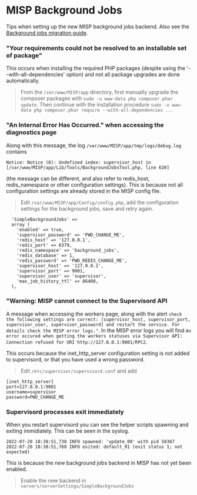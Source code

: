 # MISP Background Jobs

Tips when setting up the new MISP background jobs backend. Also see the [Background jobs migration guide](https://github.com/MISP/MISP/blob/2.4/docs/background-jobs-migration-guide.md).


### "Your requirements could not be resolved to an installable set of package"
This occurs when installing the required PHP packages (despite using the '--with-all-dependencies' option) and not all package upgrades are done automatically.
> From the `/var/www/MISP/app` directory, first manually upgrade the composer packages with `sudo -u www-data php composer.phar update`. Then continue with the installation procedure `sudo -u www-data php composer.phar require --with-all-dependencies ...`

### "An Internal Error Has Occurred." when accessing the diagnostics page

Along with this message, the log `/var/www/MISP/app/tmp/logs/debug.log` contains 
```
Notice: Notice (8): Undefined index: supervisor_host in [/var/www/MISP/app/Lib/Tools/BackgroundJobsTool.php, line 630]
```
(the message can be different, and also refer to redis_host, redis_namespace or other configuration settings). This is because not all configuration settings are already stored in the MISP config file. 
> Edit `/var/www/MISP/app/Config/config.php`, add the configuration settings for the background jobs, save and retry again.
```
  'SimpleBackgroundJobs' =>
  array (
    'enabled' => true,
    'supervisor_password' => 'PWD_CHANGE_ME',
    'redis_host' => '127.0.0.1',
    'redis_port' => 6379,
    'redis_namespace' => 'background_jobs',
    'redis_database' => 1,
    'redis_password' => 'PWD_REDIS_CHANGE_ME',
    'supervisor_host' => '127.0.0.1',
    'supervisor_port' => 9001,
    'supervisor_user' => 'supervisor',
    'max_job_history_ttl' => 86400,
  ),
```

### "Warning: MISP cannot connect to the Supervisord API

A message when accessing the workers page, along with the alert `check the following settings are correct: [supervisor_host, supervisor_port, supervisor_user, supervisor_password] and restart the service. For details check the MISP error logs."`. In the MISP error logs you will find `An error occured when getting the workers statuses via Supervisor API: Connection refused for URI http://127.0.0.1:9001/RPC2`.

This occurs because the inet_http_server configuration setting is not added to supervisord, or that you have used a wrong password.

> Edit `/etc/supervisor/supervisord.conf` and add 
```
[inet_http_server]
port=127.0.0.1:9001
username=supervisor
password=PWD_CHANGE_ME
```

### Supervisord processes exit immediately

When you restart supervisord you can see the helper scripts spawning and exiting immidiately. This can be seen in the syslog.

```
2022-07-20 18:38:51,738 INFO spawned: 'update_00' with pid 50387
2022-07-20 18:38:51,760 INFO exited: default_01 (exit status 1; not expected)
```

This is because the new background jobs backend in MISP has not yet been enabled.

> Enable the new backend in `servers/serverSettings/SimpleBackgroundJobs`
